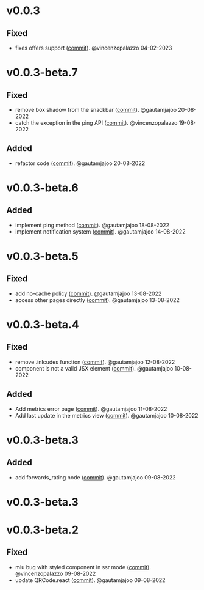 # v0.0.3

## Fixed
- fixes offers support ([commit](https://github.com/clightning4j/ln-dashboard/commit/909eac9f918e33938eab5f1d0a1bec46d320b2b8)). @vincenzopalazzo 04-02-2023


# v0.0.3-beta.7

## Fixed
- remove box shadow from the snackbar ([commit](https://github.com/clightning4j/ln-dashboard/commit/962c073274e0e5e3f724b455493b26eaff58d9bf)). @gautamjajoo 20-08-2022
- catch the exception in the ping API ([commit](https://github.com/clightning4j/ln-dashboard/commit/2a244c5548d4e0f5dd0fddca9fb118ab171a1ffa)). @vincenzopalazzo 19-08-2022

## Added
- refactor code ([commit](https://github.com/clightning4j/ln-dashboard/commit/c5ad97468198a242b233ef5a2afa60b2a64224cb)). @gautamjajoo 20-08-2022


# v0.0.3-beta.6

## Added
- implement ping method ([commit](https://github.com/clightning4j/ln-dashboard/commit/ea30c348fa8d846d75a219aebb37281d3a40212a)). @gautamjajoo 18-08-2022
- implement notification system ([commit](https://github.com/clightning4j/ln-dashboard/commit/e3913ddca09b0ecdf52aca3438f6dc937170ab55)). @gautamjajoo 14-08-2022


# v0.0.3-beta.5

## Fixed
- add no-cache policy ([commit](https://github.com/clightning4j/ln-dashboard/commit/bfc2172a7cb2a4f09b25bc92c641eadb5bf98d70)). @gautamjajoo 13-08-2022
- access other pages directly ([commit](https://github.com/clightning4j/ln-dashboard/commit/4a849d11bbbc7d79b19b44d9da681bcd58da768f)). @gautamjajoo 13-08-2022


# v0.0.3-beta.4

## Fixed
- remove .inlcudes function ([commit](https://github.com/clightning4j/ln-dashboard/commit/7124f37001c538904cac613419d7feea1120ebce)). @gautamjajoo 12-08-2022
- component is not a valid JSX element ([commit](https://github.com/clightning4j/ln-dashboard/commit/c1f8913017243ed0035de93d81a0dd419c231be1)). @gautamjajoo 10-08-2022

## Added
- Add metrics error page ([commit](https://github.com/clightning4j/ln-dashboard/commit/18871a6bc3d45238f72cf33c902792ecd3970add)). @gautamjajoo 11-08-2022
- Add last update in the metrics view ([commit](https://github.com/clightning4j/ln-dashboard/commit/2b2920364046437e87098de0b95c133342c5664c)). @gautamjajoo 10-08-2022


# v0.0.3-beta.3

## Added
- add forwards_rating node ([commit](https://github.com/clightning4j/ln-dashboard/commit/3b6f08083972e5ff5df60fc6a61c649bb4229132)). @gautamjajoo 09-08-2022


# v0.0.3-beta.3


# v0.0.3-beta.2

## Fixed
- miu bug with styled component in ssr mode ([commit](https://github.com/clightning4j/ln-dashboard/commit/303973f00329f5431e62df25266a705a2ae7408d)). @vincenzopalazzo 09-08-2022
- update QRCode.react ([commit](https://github.com/clightning4j/ln-dashboard/commit/6962dd6fafb73f6168a6d4182f3da76fcf9878cb)). @gautamjajoo 09-08-2022
